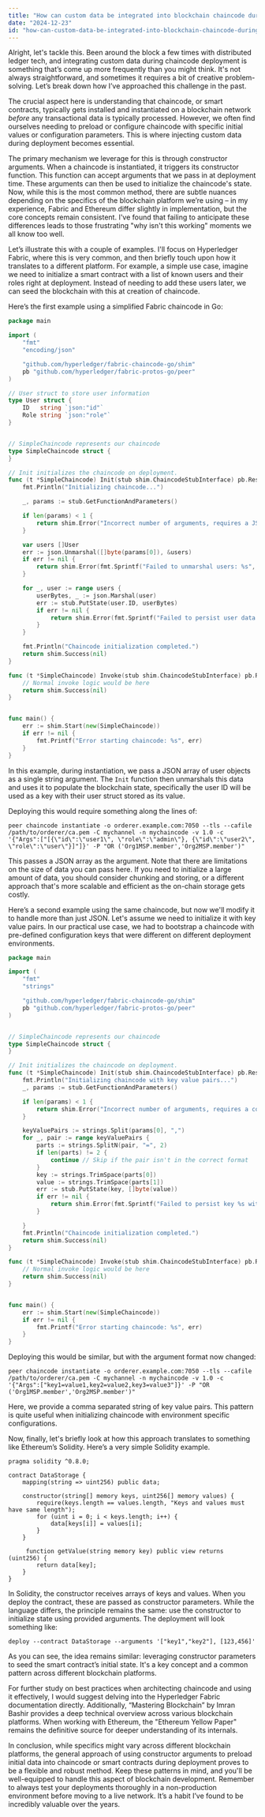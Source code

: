 ```yaml
---
title: "How can custom data be integrated into blockchain chaincode during deployment?"
date: "2024-12-23"
id: "how-can-custom-data-be-integrated-into-blockchain-chaincode-during-deployment"
---
```


Alright, let's tackle this. Been around the block a few times with distributed ledger tech, and integrating custom data during chaincode deployment is something that’s come up more frequently than you might think. It's not always straightforward, and sometimes it requires a bit of creative problem-solving. Let’s break down how I’ve approached this challenge in the past.

The crucial aspect here is understanding that chaincode, or smart contracts, typically gets installed and instantiated on a blockchain network *before* any transactional data is typically processed. However, we often find ourselves needing to preload or configure chaincode with specific initial values or configuration parameters. This is where injecting custom data during deployment becomes essential.

The primary mechanism we leverage for this is through constructor arguments. When a chaincode is instantiated, it triggers its constructor function. This function can accept arguments that we pass in at deployment time. These arguments can then be used to initialize the chaincode's state. Now, while this is the most common method, there are subtle nuances depending on the specifics of the blockchain platform we’re using – in my experience, Fabric and Ethereum differ slightly in implementation, but the core concepts remain consistent. I've found that failing to anticipate these differences leads to those frustrating "why isn't this working" moments we all know too well.

Let’s illustrate this with a couple of examples. I'll focus on Hyperledger Fabric, where this is very common, and then briefly touch upon how it translates to a different platform. For example, a simple use case, imagine we need to initialize a smart contract with a list of known users and their roles right at deployment. Instead of needing to add these users later, we can seed the blockchain with this at creation of chaincode.

Here’s the first example using a simplified Fabric chaincode in Go:

```go
package main

import (
	"fmt"
	"encoding/json"

	"github.com/hyperledger/fabric-chaincode-go/shim"
	pb "github.com/hyperledger/fabric-protos-go/peer"
)

// User struct to store user information
type User struct {
	ID   string `json:"id"`
	Role string `json:"role"`
}


// SimpleChaincode represents our chaincode
type SimpleChaincode struct {
}

// Init initializes the chaincode on deployment.
func (t *SimpleChaincode) Init(stub shim.ChaincodeStubInterface) pb.Response {
	fmt.Println("Initializing chaincode...")

    _, params := stub.GetFunctionAndParameters()

    if len(params) < 1 {
        return shim.Error("Incorrect number of arguments, requires a JSON array of users.")
    }

    var users []User
	err := json.Unmarshal([]byte(params[0]), &users)
	if err != nil {
		return shim.Error(fmt.Sprintf("Failed to unmarshal users: %s", err))
	}

	for _, user := range users {
        userBytes, _ := json.Marshal(user)
		err := stub.PutState(user.ID, userBytes)
        if err != nil {
            return shim.Error(fmt.Sprintf("Failed to persist user data: %s", err))
        }
	}

	fmt.Println("Chaincode initialization completed.")
	return shim.Success(nil)
}

func (t *SimpleChaincode) Invoke(stub shim.ChaincodeStubInterface) pb.Response {
    // Normal invoke logic would be here
    return shim.Success(nil)
}


func main() {
    err := shim.Start(new(SimpleChaincode))
    if err != nil {
		fmt.Printf("Error starting chaincode: %s", err)
    }
}

```

In this example, during instantiation, we pass a JSON array of user objects as a single string argument. The `Init` function then unmarshals this data and uses it to populate the blockchain state, specifically the user ID will be used as a key with their user struct stored as its value.

Deploying this would require something along the lines of:

`peer chaincode instantiate -o orderer.example.com:7050 --tls --cafile /path/to/orderer/ca.pem -C mychannel -n mychaincode -v 1.0 -c '{"Args":["[{\"id\":\"user1\", \"role\":\"admin\"}, {\"id\":\"user2\", \"role\":\"user\"}]"]}' -P "OR ('Org1MSP.member','Org2MSP.member')"`

This passes a JSON array as the argument. Note that there are limitations on the size of data you can pass here. If you need to initialize a large amount of data, you should consider chunking and storing, or a different approach that's more scalable and efficient as the on-chain storage gets costly.

Here’s a second example using the same chaincode, but now we'll modify it to handle more than just JSON. Let's assume we need to initialize it with key value pairs. In our practical use case, we had to bootstrap a chaincode with pre-defined configuration keys that were different on different deployment environments.

```go
package main

import (
	"fmt"
	"strings"

	"github.com/hyperledger/fabric-chaincode-go/shim"
	pb "github.com/hyperledger/fabric-protos-go/peer"
)


// SimpleChaincode represents our chaincode
type SimpleChaincode struct {
}

// Init initializes the chaincode on deployment.
func (t *SimpleChaincode) Init(stub shim.ChaincodeStubInterface) pb.Response {
	fmt.Println("Initializing chaincode with key value pairs...")
    _, params := stub.GetFunctionAndParameters()

    if len(params) < 1 {
        return shim.Error("Incorrect number of arguments, requires a comma separated string of key=value pairs.")
    }

    keyValuePairs := strings.Split(params[0], ",")
    for _, pair := range keyValuePairs {
        parts := strings.SplitN(pair, "=", 2)
        if len(parts) != 2 {
            continue // Skip if the pair isn't in the correct format
        }
        key := strings.TrimSpace(parts[0])
        value := strings.TrimSpace(parts[1])
        err := stub.PutState(key, []byte(value))
        if err != nil {
            return shim.Error(fmt.Sprintf("Failed to persist key %s with value %s: %s", key, value, err))
        }

    }
	fmt.Println("Chaincode initialization completed.")
	return shim.Success(nil)
}

func (t *SimpleChaincode) Invoke(stub shim.ChaincodeStubInterface) pb.Response {
    // Normal invoke logic would be here
    return shim.Success(nil)
}


func main() {
    err := shim.Start(new(SimpleChaincode))
    if err != nil {
		fmt.Printf("Error starting chaincode: %s", err)
    }
}
```

Deploying this would be similar, but with the argument format now changed:

`peer chaincode instantiate -o orderer.example.com:7050 --tls --cafile /path/to/orderer/ca.pem -C mychannel -n mychaincode -v 1.0 -c '{"Args":["key1=value1,key2=value2,key3=value3"]}' -P "OR ('Org1MSP.member','Org2MSP.member')"`

Here, we provide a comma separated string of key value pairs. This pattern is quite useful when initializing chaincode with environment specific configurations.

Now, finally, let's briefly look at how this approach translates to something like Ethereum’s Solidity. Here’s a very simple Solidity example.

```solidity
pragma solidity ^0.8.0;

contract DataStorage {
    mapping(string => uint256) public data;

    constructor(string[] memory keys, uint256[] memory values) {
        require(keys.length == values.length, "Keys and values must have same length");
        for (uint i = 0; i < keys.length; i++) {
            data[keys[i]] = values[i];
        }
    }

     function getValue(string memory key) public view returns (uint256) {
        return data[key];
    }
}
```

In Solidity, the constructor receives arrays of keys and values. When you deploy the contract, these are passed as constructor parameters. While the language differs, the principle remains the same: use the constructor to initialize state using provided arguments. The deployment will look something like:

`deploy --contract DataStorage --arguments '["key1","key2"], [123,456]'`

As you can see, the idea remains similar: leveraging constructor parameters to seed the smart contract’s initial state. It's a key concept and a common pattern across different blockchain platforms.

For further study on best practices when architecting chaincode and using it effectively, I would suggest delving into the Hyperledger Fabric documentation directly. Additionally, “Mastering Blockchain” by Imran Bashir provides a deep technical overview across various blockchain platforms. When working with Ethereum, the "Ethereum Yellow Paper" remains the definitive source for deeper understanding of its internals.

In conclusion, while specifics might vary across different blockchain platforms, the general approach of using constructor arguments to preload initial data into chaincode or smart contracts during deployment proves to be a flexible and robust method. Keep these patterns in mind, and you'll be well-equipped to handle this aspect of blockchain development. Remember to always test your deployments thoroughly in a non-production environment before moving to a live network. It’s a habit I’ve found to be incredibly valuable over the years.
